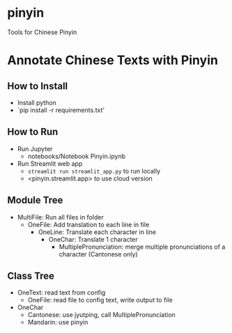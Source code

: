 # pinyin
Tools for Chinese Pinyin

# Annotate Chinese Texts with Pinyin

## How to Install
- Install python
- `pip install -r requirements.txt'

## How to Run
- Run Jupyter
    - notebooks/Notebook Pinyin.ipynb
- Run Streamlit web app
    - `streamlit run streamlit_app.py` to run locally
    - <pinyin.streamlit.app> to use cloud version

## Module Tree
- MultiFile: Run all files in folder
    - OneFile: Add translation to each line in file
        - OneLine: Translate each character in line
            - OneChar: Translate 1 character
                - MultiplePronunciation: merge multiple pronunciations of a character (Cantonese only)

## Class Tree
- OneText: read text from config
    - OneFile: read file to config text, write output to file
- OneChar
    - Cantonese: use jyutping, call MultiplePronunciation
    - Mandarin: use pinyin
